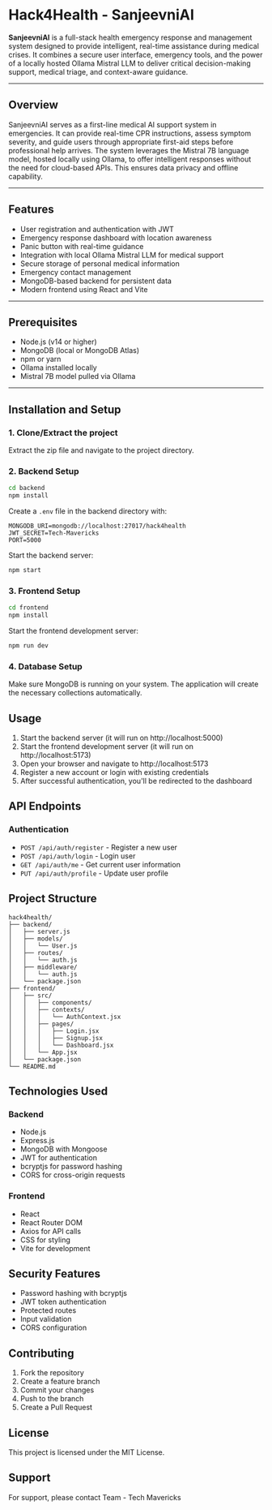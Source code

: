# Hack4Health - SanjeevniAI

**SanjeevniAI** is a full-stack health emergency response and management system designed to provide intelligent, real-time assistance during medical crises. It combines a secure user interface, emergency tools, and the power of a locally hosted Ollama Mistral LLM to deliver critical decision-making support, medical triage, and context-aware guidance.

---

## Overview

SanjeevniAI serves as a first-line medical AI support system in emergencies. It can provide real-time CPR instructions, assess symptom severity, and guide users through appropriate first-aid steps before professional help arrives. The system leverages the Mistral 7B language model, hosted locally using Ollama, to offer intelligent responses without the need for cloud-based APIs. This ensures data privacy and offline capability.

---

## Features

- User registration and authentication with JWT
- Emergency response dashboard with location awareness
- Panic button with real-time guidance
- Integration with local Ollama Mistral LLM for medical support
- Secure storage of personal medical information
- Emergency contact management
- MongoDB-based backend for persistent data
- Modern frontend using React and Vite

---

## Prerequisites

- Node.js (v14 or higher)
- MongoDB (local or MongoDB Atlas)
- npm or yarn
- Ollama installed locally
- Mistral 7B model pulled via Ollama

---

## Installation and Setup

### 1. Clone/Extract the project
Extract the zip file and navigate to the project directory.

### 2. Backend Setup

```bash
cd backend
npm install
```

Create a `.env` file in the backend directory with:
```
MONGODB_URI=mongodb://localhost:27017/hack4health
JWT_SECRET=Tech-Mavericks
PORT=5000
```

Start the backend server:
```bash
npm start
```

### 3. Frontend Setup

```bash
cd frontend
npm install
```

Start the frontend development server:
```bash
npm run dev
```

### 4. Database Setup

Make sure MongoDB is running on your system. The application will create the necessary collections automatically.

## Usage

1. Start the backend server (it will run on http://localhost:5000)
2. Start the frontend development server (it will run on http://localhost:5173)
3. Open your browser and navigate to http://localhost:5173
4. Register a new account or login with existing credentials
5. After successful authentication, you'll be redirected to the dashboard

## API Endpoints

### Authentication
- `POST /api/auth/register` - Register a new user
- `POST /api/auth/login` - Login user
- `GET /api/auth/me` - Get current user information
- `PUT /api/auth/profile` - Update user profile

## Project Structure

```
hack4health/
├── backend/
│   ├── server.js
│   ├── models/
│   │   └── User.js
│   ├── routes/
│   │   └── auth.js
│   ├── middleware/
│   │   └── auth.js
│   └── package.json
├── frontend/
│   ├── src/
│   │   ├── components/
│   │   ├── contexts/
│   │   │   └── AuthContext.jsx
│   │   ├── pages/
│   │   │   ├── Login.jsx
│   │   │   ├── Signup.jsx
│   │   │   └── Dashboard.jsx
│   │   └── App.jsx
│   └── package.json
└── README.md
```

## Technologies Used

### Backend
- Node.js
- Express.js
- MongoDB with Mongoose
- JWT for authentication
- bcryptjs for password hashing
- CORS for cross-origin requests

### Frontend
- React
- React Router DOM
- Axios for API calls
- CSS for styling
- Vite for development

## Security Features

- Password hashing with bcryptjs
- JWT token authentication
- Protected routes
- Input validation
- CORS configuration

## Contributing

1. Fork the repository
2. Create a feature branch
3. Commit your changes
4. Push to the branch
5. Create a Pull Request

## License

This project is licensed under the MIT License.

## Support

For support, please contact Team - Tech Mavericks
